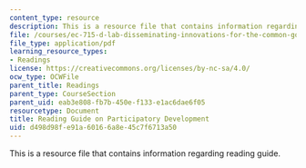 ```yaml
---
content_type: resource
description: This is a resource file that contains information regarding reading guide.
file: /courses/ec-715-d-lab-disseminating-innovations-for-the-common-good-spring-2007/d498d98fe91a60166a8e45c7f6713a50_MITEC_715S07_participatry.pdf
file_type: application/pdf
learning_resource_types:
- Readings
license: https://creativecommons.org/licenses/by-nc-sa/4.0/
ocw_type: OCWFile
parent_title: Readings
parent_type: CourseSection
parent_uid: eab3e808-fb7b-450e-f133-e1ac6dae6f05
resourcetype: Document
title: Reading Guide on Participatory Development
uid: d498d98f-e91a-6016-6a8e-45c7f6713a50
---
```

This is a resource file that contains information regarding reading guide.